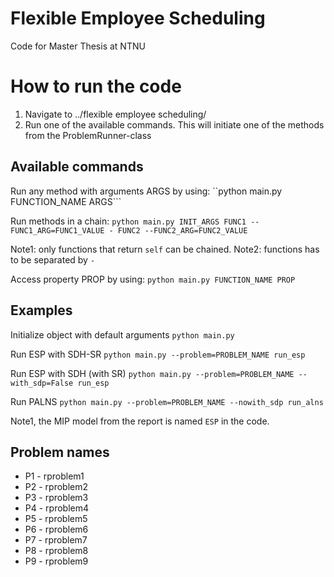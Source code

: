 # Flexible Employee Scheduling
Code for Master Thesis at NTNU

# How to run the code
1. Navigate to ../flexible employee scheduling/
2. Run one of the available commands. This will initiate one of the methods from the
 ProblemRunner-class

## Available commands

Run any method with arguments ARGS by using:
``python main.py FUNCTION_NAME ARGS```
    
Run methods in a chain:
```python main.py INIT_ARGS FUNC1 --FUNC1_ARG=FUNC1_VALUE - FUNC2 --FUNC2_ARG=FUNC2_VALUE```
    
Note1: only functions that return `self` can be chained.
Note2: functions has to be separated by `-`

Access property PROP by using: 
```python main.py FUNCTION_NAME PROP```

## Examples
Initialize object with default arguments 
```python main.py```
    
Run ESP with SDH-SR
```python main.py --problem=PROBLEM_NAME run_esp```
    
Run ESP with SDH (with SR)
```python main.py --problem=PROBLEM_NAME --with_sdp=False run_esp```

Run PALNS
```python main.py --problem=PROBLEM_NAME --nowith_sdp run_alns```

Note1, the MIP model from the report is named `ESP` in the code. 

## Problem names
* P1 - rproblem1
* P2 - rproblem2
* P3 - rproblem3
* P4 - rproblem4
* P5 - rproblem5
* P6 - rproblem6
* P7 - rproblem7
* P8 - rproblem8
* P9 - rproblem9
